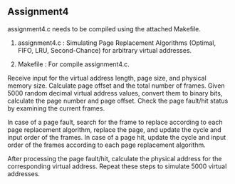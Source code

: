 ## Assignment4


assignment4.c needs to be compiled using the attached Makefile.

1. assignment4.c : Simulating Page Replacement Algorithms (Optimal, FIFO, LRU, Second-Chance) for arbitrary virtual addresses.

2. Makefile : For compile assignment4.c.


Receive input for the virtual address length, page size, and physical memory size. Calculate page offset and the total number of frames. Given 5000 random decimal virtual address values, convert them to binary bits, calculate the page number and page offset. Check the page fault/hit status by examining the current frames.

In case of a page fault, search for the frame to replace according to each page replacement algorithm, replace the page, and update the cycle and input order of the frames. In case of a page hit, update the cycle and input order of the frames according to each page replacement algorithm.

After processing the page fault/hit, calculate the physical address for the corresponding virtual address. Repeat these steps to simulate 5000 virtual addresses.
